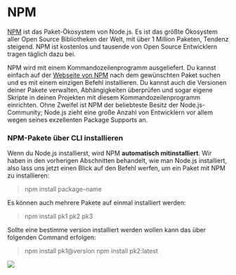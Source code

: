 # NPM
[NPM](https://www.npmjs.com/) ist das Paket-Ökosystem von Node.js. Es ist das größte Ökosystem aller Open Source Bibliotheken der Welt, mit über 1 Million Paketen, Tendenz steigend. NPM ist kostenlos und tausende von Open Source Entwicklern tragen täglich dazu bei.

NPM wird mit einem Kommandozeilenprogramm ausgeliefert. Du kannst einfach auf der [Webseite von NPM](https://www.npmjs.com/search?q=keywords:packages) nach dem gewünschten Paket suchen und es mit einem einzigen Befehl installieren. Du kannst auch die Versionen deiner Pakete verwalten, Abhängigkeiten überprüfen und sogar eigene Skripte in deinen Projekten mit diesem Kommandozeilenprogramm einrichten. Ohne Zweifel ist NPM der beliebteste Besitz der Node.js-Community; Node.js zieht eine große Anzahl von Entwicklern vor allem wegen seines exzellenten Package Supports an.

### NPM-Pakete über CLI installieren
Wenn du Node.js installierst, wird NPM **automatisch mitinstalliert**. Wir haben in den vorherigen Abschnitten behandelt, wie man Node.js installiert, also lass uns jetzt einen Blick auf den Befehl werfen, um ein Paket mit NPM zu installieren:

> npm install package-name

Es können auch mehrere Pakete auf einmal installiert werden:

> npm install pk1 pk2 pk3

Sollte eine bestimme version installiert werden wollen kann das über folgenden Command erfolgen:

> npm install pk1@version
> npm install pk2:latest


<img src="https://kinsta.com/wp-content/uploads/2021/04/node-and-npm-version.png">